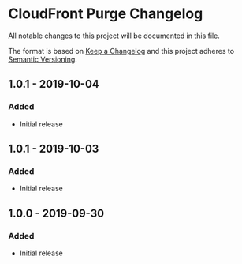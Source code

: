 # CloudFront Purge Changelog

All notable changes to this project will be documented in this file.

The format is based on [Keep a Changelog](http://keepachangelog.com/) and this project adheres to [Semantic Versioning](http://semver.org/).

## 1.0.1 - 2019-10-04

### Added

-   Initial release

## 1.0.1 - 2019-10-03

### Added

-   Initial release

## 1.0.0 - 2019-09-30

### Added

-   Initial release
